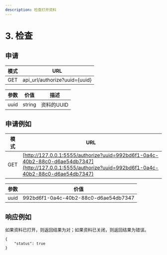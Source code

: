 ```yaml
---
description: 检查打开资料
---
```


# 3. 检查

## 申请

| 模式  | URL                            |
| --- | ------------------------------ |
| GET | api\_url/authorize?uuid={uuid} |

| 参数   | 价值     | 描述      |
| ---- | ------ | ------- |
| uuid | string | 资料的UUID |

## 申请例如

| 模式  | URL                                                                                                                                                    |
| --- | ------------------------------------------------------------------------------------------------------------------------------------------------------ |
| GET | [http://127.0.0.1:5555/authorize?uuid=992bd6f1-0a4c-40b2-88c0-d6ae54db7347](http://127.0.0.1:5555/authorize?uuid=992bd6f1-0a4c-40b2-88c0-d6ae54db7347) |

| 参数   | 价值                                   |
| ---- | ------------------------------------ |
| uuid | 992bd6f1-0a4c-40b2-88c0-d6ae54db7347 |

## 响应例如

如果资料已打开，则返回结果为对；如果资料已关闭，则返回结果为错误。

```
{
    "status": true
}
```
